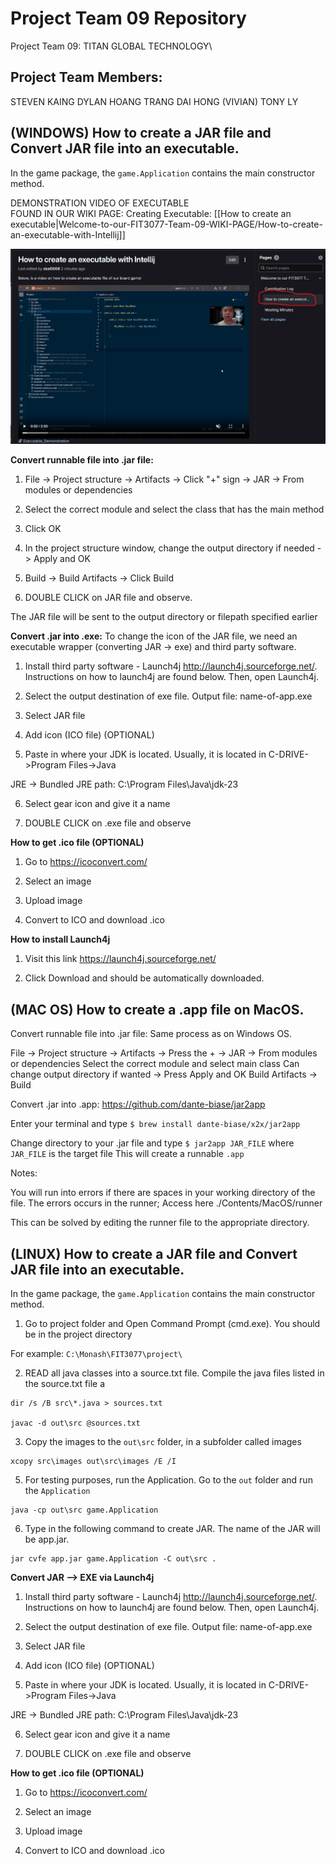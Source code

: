 # Project Team 09 Repository

Project Team 09: TITAN GLOBAL TECHNOLOGY\

## Project Team Members:
STEVEN KAING
DYLAN HOANG
TRANG DAI HONG (VIVIAN)
TONY LY



## (WINDOWS) How to create a JAR file and Convert JAR file into an executable.
In the game package, the `game.Application` contains the main constructor method.


DEMONSTRATION VIDEO OF EXECUTABLE  
FOUND IN OUR WIKI PAGE: Creating Executable: [[How to create an executable|Welcome-to-our-FIT3077-Team-09-WIKI-PAGE/How-to-create-an-executable-with-Intellij]]

![image info](src/images/Other/EXECUTABLE.png)


**Convert runnable file into .jar file:**

1. File -> Project structure -> Artifacts -> Click "+" sign -> JAR -> From modules or dependencies

2. Select the correct module and select the class that has the main method

3. Click OK

4. In the project structure window, change the output directory if needed -> Apply and OK

5. Build -> Build Artifacts -> Click Build

6. DOUBLE CLICK on JAR file and observe.

The JAR file will be sent to the output directory or filepath specified earlier

**Convert .jar into .exe:**
To change the icon of the JAR file, we need an executable wrapper (converting JAR -> exe) and third party software.

1. Install third party software - Launch4j http://launch4j.sourceforge.net/. Instructions on how to launch4j are found below. Then, open Launch4j.

2. Select the output destination of exe file. Output file: name-of-app.exe

3. Select JAR file

4. Add icon (ICO file) (OPTIONAL)

5. Paste in where your JDK is located. Usually, it is located in  C-DRIVE->Program Files->Java 

JRE -> Bundled JRE path: C:\Program Files\Java\jdk-23

6. Select gear icon and give it a name

7. DOUBLE CLICK on .exe file and observe

**How to get .ico file (OPTIONAL)**
1. Go to  https://icoconvert.com/

2. Select an image

3. Upload image

4. Convert to ICO and download .ico

**How to install Launch4j**
1. Visit this link https://launch4j.sourceforge.net/

2. Click Download and should be automatically downloaded.



## (MAC OS) How to create a .app file on MacOS.
Convert runnable file into .jar file:
Same process as on Windows OS.

File → Project structure → Artifacts → Press the + → JAR → From modules or dependencies
Select the correct module and select main class
Can change output directory if wanted → Press Apply and OK
Build Artifacts → Build


Convert .jar into .app:
https://github.com/dante-biase/jar2app

Enter your terminal and type `$ brew install dante-biase/x2x/jar2app`

Change directory to your .jar file and type `$ jar2app JAR_FILE` where `JAR_FILE` is the target file
This will create a runnable `.app`


Notes:

You will run into errors if there are spaces in your working directory of the file. The errors occurs in the runner; Access here ./Contents/MacOS/runner


This can be solved by editing the runner file to the appropriate directory.


## (LINUX) How to create a JAR file and Convert JAR file into an executable.

In the game package, the `game.Application` contains the main constructor method.

1. Go to project folder and Open Command Prompt (cmd.exe). You should be in the project directory

For example: `C:\Monash\FIT3077\project\`

2. READ all java classes into a source.txt file. Compile the java files listed in the source.txt file a
```linux
dir /s /B src\*.java > sources.txt

javac -d out\src @sources.txt
```

3. Copy the images to the `out\src` folder, in a subfolder called images
```linux
xcopy src\images out\src\images /E /I
```

5. For testing purposes, run the Application. Go to the `out` folder and run the `Application`
```linux
java -cp out\src game.Application
```

6. Type in the following command to create JAR. The name of the JAR will be app.jar.
```linux
jar cvfe app.jar game.Application -C out\src .
```

**Convert JAR --> EXE via Launch4j**

1. Install third party software - Launch4j http://launch4j.sourceforge.net/. Instructions on how to launch4j are found below. Then, open Launch4j.

2. Select the output destination of exe file. Output file: name-of-app.exe

3. Select JAR file

4. Add icon (ICO file) (OPTIONAL)

5. Paste in where your JDK is located. Usually, it is located in  C-DRIVE->Program Files->Java 

JRE -> Bundled JRE path: C:\Program Files\Java\jdk-23

6. Select gear icon and give it a name

7. DOUBLE CLICK on .exe file and observe


**How to get .ico file (OPTIONAL)** 
1. Go to  https://icoconvert.com/

2. Select an image

3. Upload image

4. Convert to ICO and download .ico

